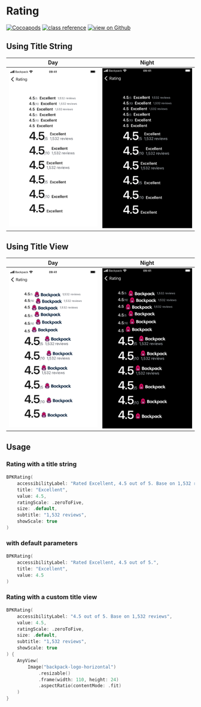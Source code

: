 # Rating

[![Cocoapods](https://img.shields.io/cocoapods/v/Backpack-SwiftUI.svg?style=flat)](hhttps://cocoapods.org/pods/Backpack-SwiftUI)
[![class reference](https://img.shields.io/badge/Class%20reference-iOS-blue)](https://backpack.github.io/ios/versions/latest/swiftui/Structs/BPKRating.html)
[![view on Github](https://img.shields.io/badge/Source%20code-GitHub-lightgrey)](https://github.com/Skyscanner/backpack-ios/tree/main/Backpack-SwiftUI/Rating)

## Using Title String

| Day | Night |
| --- | --- |
| <img src="https://raw.githubusercontent.com/Skyscanner/backpack-ios/main/screenshots/iPhone%208-swiftui_rating___with-title-text_lm.png" alt="" width="375" /> |<img src="https://raw.githubusercontent.com/Skyscanner/backpack-ios/main/screenshots/iPhone%208-swiftui_rating___with-title-text_dm.png" alt="" width="375" /> |

## Using Title View

| Day | Night |
| --- | --- |
| <img src="https://raw.githubusercontent.com/Skyscanner/backpack-ios/main/screenshots/iPhone%208-swiftui_rating___with-custom-title-view-image_lm.png" alt="" width="375" /> |<img src="https://raw.githubusercontent.com/Skyscanner/backpack-ios/main/screenshots/iPhone%208-swiftui_rating___with-custom-title-view-image_dm.png" alt="" width="375" /> |

## Usage

### Rating with a title string

```swift
BPKRating(
    accessibilityLabel: "Rated Excellent, 4.5 out of 5. Base on 1,532 reviews",
    title: "Excellent",
    value: 4.5,
    ratingScale: .zeroToFive,
    size: .default,
    subtitle: "1,532 reviews",
    showScale: true
)
```

### with default parameters

```swift 
BPKRating(
    accessibilityLabel: "Rated Excellent, 4.5 out of 5.",
    title: "Excellent",
    value: 4.5
)
```

### Rating with a custom title view


```swift
BPKRating(
    accessibilityLabel: "4.5 out of 5. Base on 1,532 reviews",
    value: 4.5,
    ratingScale: .zeroToFive,
    size: .default,
    subtitle: "1,532 reviews",
    showScale: true
) {
    AnyView(
        Image("backpack-logo-horizontal")
            .resizable()
            .frame(width: 110, height: 24)
            .aspectRatio(contentMode: .fit)
    )
}
```

